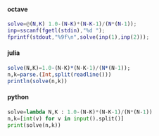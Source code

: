 #### octave
```matlab
solve=@(N,K) 1.0-(N-K)*(N-K-1)/(N*(N-1));
inp=sscanf(fgetl(stdin),"%d ");
fprintf(stdout,"%9f\n",solve(inp(1),inp(2)));
```

#### julia
```julia
solve(N,K)=1.0-(N-K)*(N-K-1)/(N*(N-1));
n,k=parse.(Int,split(readline()))
println(solve(n,k))
```

#### python
```python
solve=lambda N,K : 1.0-(N-K)*(N-K-1)/(N*(N-1))
n,k=[int(v) for v in input().split()]
print(solve(n,k))
```